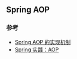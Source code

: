 ## Spring AOP



### 参考

 * [Spring AOP 的实现机制](http://www.importnew.com/28342.html) 
 * [Spring 实践：AOP](http://www.importnew.com/19041.html)
